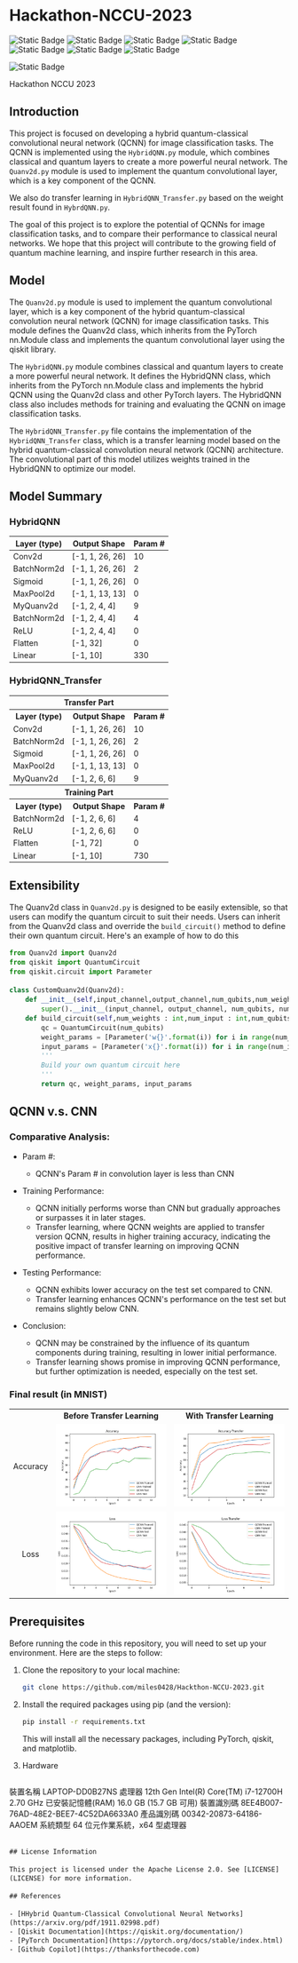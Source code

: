 # Hackathon-NCCU-2023
![Static Badge](https://img.shields.io/badge/Python-blue)
![Static Badge](https://img.shields.io/badge/PyTorch-red)
![Static Badge](https://img.shields.io/badge/Qiskit-orange)
![Static Badge](https://img.shields.io/badge/QML-yellow)
![Static Badge](https://img.shields.io/badge/Quantum_Convolution-yellow)
![Static Badge](https://img.shields.io/badge/windows_11-navy)
![Static Badge](https://img.shields.io/badge/ubuntu_23.04-orange)

![Static Badge](https://img.shields.io/badge/mac-gray)



Hackathon NCCU 2023

## Introduction

This project is focused on developing a hybrid quantum-classical convolutional neural network (QCNN) for image classification tasks. The QCNN is implemented using the `HybridQNN.py` module, which combines classical and quantum layers to create a more powerful neural network. The `Quanv2d.py` module is used to implement the quantum convolutional layer, which is a key component of the QCNN.

We also do transfer learning in `HybridQNN_Transfer.py` based on the weight result found in `HybrdQNN.py`.

The goal of this project is to explore the potential of QCNNs for image classification tasks, and to compare their performance to classical neural networks. We hope that this project will contribute to the growing field of quantum machine learning, and inspire further research in this area.


## Model

The `Quanv2d.py` module is used to implement the quantum convolutional layer, which is a key component of the hybrid quantum-classical convolution neural network (QCNN) for image classification tasks. This module defines the Quanv2d class, which inherits from the PyTorch nn.Module class and implements the quantum convolutional layer using the qiskit library.

The `HybridQNN.py` module combines classical and quantum layers to create a more powerful neural network. It defines the HybridQNN class, which inherits from the PyTorch nn.Module class and implements the hybrid QCNN using the Quanv2d class and other PyTorch layers. The HybridQNN class also includes methods for training and evaluating the QCNN on image classification tasks.

The `HybridQNN_Transfer.py` file contains the implementation of the `HybridQNN_Transfer` class, which is a transfer learning model based on the hybrid quantum-classical convolution neural network (QCNN) architecture. The convolutional part of this model utilizes weights trained in the HybridQNN to optimize our model.

## Model Summary 

### HybridQNN

| Layer (type) | Output Shape | Param # |
|--------------|--------------|---------|
| Conv2d    | [-1, 1, 26, 26] | 10 |
| BatchNorm2d | [-1, 1, 26, 26] | 2 |
| Sigmoid | [-1, 1, 26, 26] | 0 |
| MaxPool2d | [-1, 1, 13, 13] | 0 |
| MyQuanv2d | [-1, 2, 4, 4] | 9 |
| BatchNorm2d | [-1, 2, 4, 4] | 4 |
| ReLU | [-1, 2, 4, 4] | 0 |
| Flatten | [-1, 32] | 0 |
| Linear | [-1, 10] | 330 |

### HybridQNN_Transfer

<table>

  <tr><th colspan= 3 > Transfer Part</th></tr>
  <tr>
    <th>Layer (type)</th>
    <th>Output Shape</th>
    <th>Param #</th>
  </tr >
  <tr>
    <td>Conv2d</td>
    <td>[-1, 1, 26, 26]</td>
    <td>10</td>
  </tr>
  <tr>
    <td>BatchNorm2d</td>
    <td>[-1, 1, 26, 26]</td>
    <td>2</td>
  </tr>
  <tr>
    <td>Sigmoid</td>
    <td>[-1, 1, 26, 26]</td>
    <td>0</td>
  </tr>
  <tr>
    <td>MaxPool2d</td>
    <td>[-1, 1, 13, 13]</td>
    <td>0</td>
  </tr>
  <tr>
    <td>MyQuanv2d</td>
    <td>[-1, 2, 6, 6]</td>
    <td>9</td>
  </tr>
  <tr><th colspan= 3>Training Part</th></tr>
    <tr>
    <th>Layer (type)</th>
    <th>Output Shape</th>
    <th>Param #</th>
  </tr >
  <tr>
    <td>BatchNorm2d</td>
    <td>[-1, 2, 6, 6]</td>
    <td>4</td>
  </tr>
  <tr>
    <td>ReLU</td>
    <td>[-1, 2, 6, 6]</td>
    <td>0</td>
  </tr>
  <tr>
    <td>Flatten</td>
    <td>[-1, 72]</td>
    <td>0</td>
  </tr>
  <tr>
    <td>Linear</td>
    <td>[-1, 10]</td>
    <td>730</td>
  </tr>
</table>


## Extensibility

The Quanv2d class in `Quanv2d.py` is designed to be easily extensible, so that users can modify the quantum circuit to suit their needs. Users can inherit from the Quanv2d class and override the `build_circuit()` method to define their own quantum circuit. Here's an example of how to do this

```python
from Quanv2d import Quanv2d
from qiskit import QuantumCircuit
from qiskit.circuit import Parameter

class CustomQuanv2d(Quanv2d):
    def __init__(self,input_channel,output_channel,num_qubits,num_weight,kernel_size = 3,stride = 1):
        super().__init__(input_channel, output_channel, num_qubits, num_weight, kernel_size, stride)
    def build_circuit(self,num_weights : int,num_input : int,num_qubits : int = 3):
        qc = QuantumCircuit(num_qubits)
        weight_params = [Parameter('w{}'.format(i)) for i in range(num_weights)]
        input_params = [Parameter('x{}'.format(i)) for i in range(num_input)]
        '''
        Build your own quantum circuit here
        '''
        return qc, weight_params, input_params
```
## QCNN v.s. CNN

### Comparative Analysis:

- Param #:

    - QCNN's Param # in convolution layer is less than CNN

- Training Performance:

    - QCNN initially performs worse than CNN but gradually approaches or surpasses it in later stages.
    - Transfer learning, where QCNN weights are applied to transfer version QCNN, results in higher training accuracy, indicating the positive impact of transfer learning on improving QCNN performance.

- Testing Performance:

    - QCNN exhibits lower accuracy on the test set compared to CNN.
    - Transfer learning enhances QCNN's performance on the test set but remains slightly below CNN.

- Conclusion:

    - QCNN may be constrained by the influence of its quantum components during training, resulting in lower initial performance.
    - Transfer learning shows promise in improving QCNN performance, but further optimization is needed, especially on the test set.

### Final result (in MNIST)
<table>
  <tr>
    <th></th>
    <th>Before Transfer Learning</th>
    <th>With Transfer Learning</th>
  </tr>
  <tr>
    <td align="center">Accuracy</td>
    <td align="center"><img src="figure/accuracy.png" alt="Accuracy before transfer learning"></td>
    <td align="center"><img src="figure/accuracy_T.png" alt="Accuracy with transfer learning"></td>
  </tr>
  <tr>
    <td align="center">Loss</td>
    <td align="center"><img src="figure/loss.png" alt="Loss before transfer learning"></td>
    <td align="center"><img src="figure/loss_T.png" alt="Loss with transfer learning"></td>
  </tr>
</table>





## Prerequisites

Before running the code in this repository, you will need to set up your environment. Here are the steps to follow:

1. Clone the repository to your local machine:

    ```bash
    git clone https://github.com/miles0428/Hackthon-NCCU-2023.git
    ```

2. Install the required packages using pip (and the version):

    ```bash
    pip install -r requirements.txt
    ```

    This will install all the necessary packages, including PyTorch, qiskit, and matplotlib.

3. Hardware
   ```
裝置名稱	LAPTOP-DD0B27NS
處理器	12th Gen Intel(R) Core(TM) i7-12700H   2.70 GHz
已安裝記憶體(RAM)	16.0 GB (15.7 GB 可用)
裝置識別碼	8EE4B007-76AD-48E2-BEE7-4C52DA6633A0
產品識別碼	00342-20873-64186-AAOEM
系統類型	64 位元作業系統，x64 型處理器
   ```

## License Information

This project is licensed under the Apache License 2.0. See [LICENSE](LICENSE) for more information.

## References

- [HHybrid Quantum-Classical Convolutional Neural Networks](https://arxiv.org/pdf/1911.02998.pdf)
- [Qiskit Documentation](https://qiskit.org/documentation/)
- [PyTorch Documentation](https://pytorch.org/docs/stable/index.html)
- [Github Copilot](https://thanksforthecode.com)
